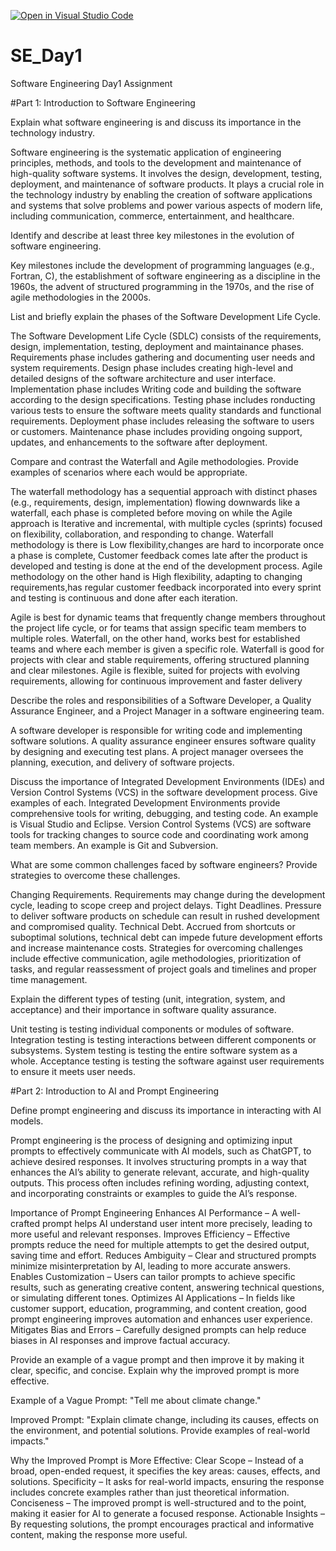 [![Open in Visual Studio Code](https://classroom.github.com/assets/open-in-vscode-2e0aaae1b6195c2367325f4f02e2d04e9abb55f0b24a779b69b11b9e10269abc.svg)](https://classroom.github.com/online_ide?assignment_repo_id=18576183&assignment_repo_type=AssignmentRepo)
# SE_Day1
Software Engineering Day1 Assignment

#Part 1: Introduction to Software Engineering

Explain what software engineering is and discuss its importance in the technology industry.

Software engineering is the systematic application of engineering principles, methods, and tools to the development and maintenance of high-quality software systems. It involves the design, development, testing, deployment, and maintenance of software products. It plays a crucial role in the technology industry by enabling the creation of software applications and systems that solve problems and power various aspects of modern life, including communication, commerce, entertainment, and healthcare.


Identify and describe at least three key milestones in the evolution of software engineering.

Key milestones include the development of programming languages (e.g., Fortran, C), the establishment of software engineering as a discipline in the 1960s, the advent of structured programming in the 1970s, and the rise of agile methodologies in the 2000s.


List and briefly explain the phases of the Software Development Life Cycle.

The Software Development Life Cycle (SDLC) consists of the requirements, design, implementation, testing, deployment and maintainance phases.
 Requirements phase includes gathering and documenting user needs and system requirements.
 Design phase includes creating high-level and detailed designs of the software architecture and user interface.
 Implementation phase includes Writing code and building the software according to the design specifications.
 Testing phase includes ronducting various tests to ensure the software meets quality standards and functional requirements.
 Deployment phase includes releasing the software to users or customers.
 Maintenance phase includes providing ongoing support, updates, and enhancements to the software after deployment.


Compare and contrast the Waterfall and Agile methodologies. Provide examples of scenarios where each would be appropriate.

The waterfall methodology has a sequential approach with distinct phases (e.g., requirements, design, implementation) flowing downwards like a waterfall, each phase is completed before moving on while the Agile approach is Iterative and incremental, with multiple cycles (sprints) focused on flexibility, collaboration, and responding to change.
Waterfall methodology is there is Low flexibility,changes are hard to incorporate once a phase is complete, Customer feedback comes late after the product is developed and testing is done at the end of the development process.
Agile methodology on the other hand is High flexibility, adapting to changing requirements,has regular customer feedback incorporated into every sprint and testing is continuous and done after each iteration.

Agile is best for dynamic teams that frequently change members throughout the project life cycle, or for teams that assign specific team members to multiple roles. Waterfall, on the other hand, works best for established teams and where each member is given a specific role. Waterfall is good for projects with clear and stable requirements, offering structured planning and clear milestones. Agile is flexible, suited for projects with evolving requirements, allowing for continuous improvement and faster delivery


Describe the roles and responsibilities of a Software Developer, a Quality Assurance Engineer, and a Project Manager in a software engineering team.

 A software developer is responsible for writing code and implementing software solutions.
 A quality assurance engineer ensures software quality by designing and executing test plans.
 A project manager oversees the planning, execution, and delivery of software projects.


Discuss the importance of Integrated Development Environments (IDEs) and Version Control Systems (VCS) in the software development process. Give examples of each.
Integrated Development Environments provide comprehensive tools for writing, debugging, and testing code. An example is Visual Studio and Eclipse.
Version Control Systems (VCS) are software tools for tracking changes to source code and coordinating work among team members. An example is  Git and Subversion.


What are some common challenges faced by software engineers? Provide strategies to overcome these challenges.

Changing Requirements. Requirements may change during the development cycle, leading to scope creep and project delays.
Tight Deadlines. Pressure to deliver software products on schedule can result in rushed development and compromised quality.
Technical Debt. Accrued from shortcuts or suboptimal solutions, technical debt can impede future development efforts and increase maintenance costs.
Strategies for overcoming challenges include effective communication, agile methodologies, prioritization of tasks, and regular reassessment of project goals and timelines and proper time management.


Explain the different types of testing (unit, integration, system, and acceptance) and their importance in software quality assurance.


 Unit testing is testing individual components or modules of software.
 Integration testing is testing interactions between different components or subsystems.
 System testing is testing the entire software system as a whole.
 Acceptance testing is testing the software against user requirements to ensure it meets user needs.

#Part 2: Introduction to AI and Prompt Engineering


Define prompt engineering and discuss its importance in interacting with AI models.

Prompt engineering is the process of designing and optimizing input prompts to effectively communicate with AI models, such as ChatGPT, to achieve desired responses. It involves structuring prompts in a way that enhances the AI’s ability to generate relevant, accurate, and high-quality outputs. This process often includes refining wording, adjusting context, and incorporating constraints or examples to guide the AI’s response.

Importance of Prompt Engineering
Enhances AI Performance – A well-crafted prompt helps AI understand user intent more precisely, leading to more useful and relevant responses.
Improves Efficiency – Effective prompts reduce the need for multiple attempts to get the desired output, saving time and effort.
Reduces Ambiguity – Clear and structured prompts minimize misinterpretation by AI, leading to more accurate answers.
Enables Customization – Users can tailor prompts to achieve specific results, such as generating creative content, answering technical questions, or simulating different tones.
Optimizes AI Applications – In fields like customer support, education, programming, and content creation, good prompt engineering improves automation and enhances user experience.
Mitigates Bias and Errors – Carefully designed prompts can help reduce biases in AI responses and improve factual accuracy.

Provide an example of a vague prompt and then improve it by making it clear, specific, and concise. Explain why the improved prompt is more effective.

Example of a Vague Prompt: "Tell me about climate change."

Improved Prompt: "Explain climate change, including its causes, effects on the environment, and potential solutions. Provide examples of real-world impacts."

Why the Improved Prompt is More Effective:
Clear Scope – Instead of a broad, open-ended request, it specifies the key areas: causes, effects, and solutions.
Specificity – It asks for real-world impacts, ensuring the response includes concrete examples rather than just theoretical information.
Conciseness – The improved prompt is well-structured and to the point, making it easier for AI to generate a focused response.
Actionable Insights – By requesting solutions, the prompt encourages practical and informative content, making the response more useful.
